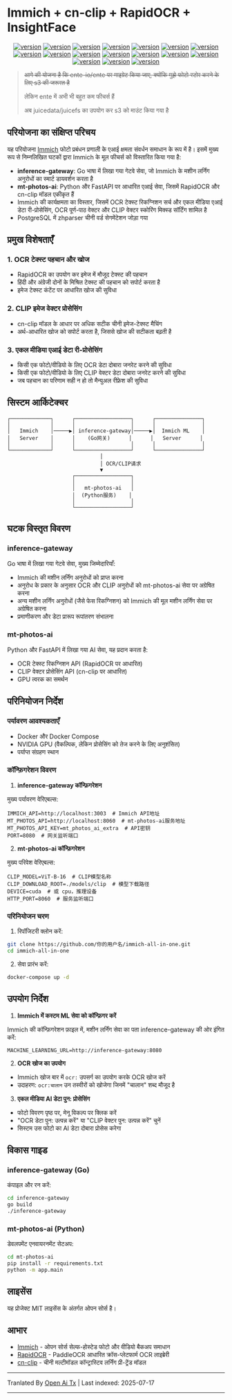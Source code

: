 # Immich + cn-clip + RapidOCR + InsightFace

<div style="text-align: center"><p><a href="https://openaitx.github.io/view.html?user=eric-gitta-moore&project=immich-all-in-one&lang=en"><img src="https://img.shields.io/badge/EN-white" alt="version"></a> <a href="https://openaitx.github.io/view.html?user=eric-gitta-moore&project=immich-all-in-one&lang=zh-CN"><img src="https://img.shields.io/badge/简中-white" alt="version"></a> <a href="https://openaitx.github.io/view.html?user=eric-gitta-moore&project=immich-all-in-one&lang=zh-TW"><img src="https://img.shields.io/badge/繁中-white" alt="version"></a> <a href="https://openaitx.github.io/view.html?user=eric-gitta-moore&project=immich-all-in-one&lang=ja"><img src="https://img.shields.io/badge/日本語-white" alt="version"></a> <a href="https://openaitx.github.io/view.html?user=eric-gitta-moore&project=immich-all-in-one&lang=ko"><img src="https://img.shields.io/badge/한국어-white" alt="version"></a> <a href="https://openaitx.github.io/view.html?user=eric-gitta-moore&project=immich-all-in-one&lang=th"><img src="https://img.shields.io/badge/ไทย-white" alt="version"></a> <a href="https://openaitx.github.io/view.html?user=eric-gitta-moore&project=immich-all-in-one&lang=fr"><img src="https://img.shields.io/badge/Français-white" alt="version"></a> <a href="https://openaitx.github.io/view.html?user=eric-gitta-moore&project=immich-all-in-one&lang=de"><img src="https://img.shields.io/badge/Deutsch-white" alt="version"></a> <a href="https://openaitx.github.io/view.html?user=eric-gitta-moore&project=immich-all-in-one&lang=es"><img src="https://img.shields.io/badge/Español-white" alt="version"></a> <a href="https://openaitx.github.io/view.html?user=eric-gitta-moore&project=immich-all-in-one&lang=it"><img src="https://img.shields.io/badge/Italiano-white" alt="version"></a> <a href="https://openaitx.github.io/view.html?user=eric-gitta-moore&project=immich-all-in-one&lang=ru"><img src="https://img.shields.io/badge/Русский-white" alt="version"></a> <a href="https://openaitx.github.io/view.html?user=eric-gitta-moore&project=immich-all-in-one&lang=pt"><img src="https://img.shields.io/badge/Português-white" alt="version"></a> <a href="https://openaitx.github.io/view.html?user=eric-gitta-moore&project=immich-all-in-one&lang=nl"><img src="https://img.shields.io/badge/Nederlands-white" alt="version"></a> <a href="https://openaitx.github.io/view.html?user=eric-gitta-moore&project=immich-all-in-one&lang=pl"><img src="https://img.shields.io/badge/Polski-white" alt="version"></a> <a href="https://openaitx.github.io/view.html?user=eric-gitta-moore&project=immich-all-in-one&lang=ar"><img src="https://img.shields.io/badge/العربية-white" alt="version"></a> <a href="https://openaitx.github.io/view.html?user=eric-gitta-moore&project=immich-all-in-one&lang=tr"><img src="https://img.shields.io/badge/Türkçe-white" alt="version"></a> <a href="https://openaitx.github.io/view.html?user=eric-gitta-moore&project=immich-all-in-one&lang=vi"><img src="https://img.shields.io/badge/Tiếng Việt-white" alt="version"></a> </p></div>

> ~~आगे की योजना है कि ente-io/ente पर माइग्रेट किया जाए, क्योंकि मुझे फोटो स्टोर करने के लिए s3 की जरूरत है~~
> 
> लेकिन ente में अभी भी बहुत कम फीचर्स हैं
> 
> अब juicedata/juicefs का उपयोग कर s3 को माउंट किया गया है

## परियोजना का संक्षिप्त परिचय

यह परियोजना [Immich](https://github.com/immich-app/immich) फोटो प्रबंधन प्रणाली के एआई क्षमता संवर्धन समाधान के रूप में है। इसमें मुख्य रूप से निम्नलिखित घटकों द्वारा Immich के मूल फीचर्स को विस्तारित किया गया है:

- **inference-gateway**: Go भाषा में लिखा गया गेटवे सेवा, जो Immich के मशीन लर्निंग अनुरोधों का स्मार्ट डायवर्शन करता है
- **mt-photos-ai**: Python और FastAPI पर आधारित एआई सेवा, जिसमें RapidOCR और cn-clip मॉडल एकीकृत हैं
- Immich की कार्यक्षमता का विस्तार, जिसमें OCR टेक्स्ट रिकग्निशन सर्च और एकल मीडिया एआई डेटा री-प्रोसेसिंग, OCR पूर्ण-पाठ वेक्टर और CLIP वेक्टर स्कोरिंग मिक्स्ड सॉर्टिंग शामिल है
- PostgreSQL में zhparser चीनी वर्ड सेगमेंटेशन जोड़ा गया

## प्रमुख विशेषताएँ

### 1. OCR टेक्स्ट पहचान और खोज

- RapidOCR का उपयोग कर इमेज में मौजूद टेक्स्ट की पहचान
- हिंदी और अंग्रेजी दोनों के मिश्रित टेक्स्ट की पहचान को सपोर्ट करता है
- इमेज टेक्स्ट कंटेंट पर आधारित खोज की सुविधा

### 2. CLIP इमेज वेक्टर प्रोसेसिंग

- cn-clip मॉडल के आधार पर अधिक सटीक चीनी इमेज-टेक्स्ट मैचिंग
- अर्थ-आधारित खोज को सपोर्ट करता है, जिससे खोज की सटीकता बढ़ती है

### 3. एकल मीडिया एआई डेटा री-प्रोसेसिंग

- किसी एक फोटो/वीडियो के लिए OCR डेटा दोबारा जनरेट करने की सुविधा
- किसी एक फोटो/वीडियो के लिए CLIP वेक्टर डेटा दोबारा जनरेट करने की सुविधा
- जब पहचान का परिणाम सही न हो तो मैन्युअल रीफ्रेश की सुविधा

## सिस्टम आर्किटेक्चर

```
┌─────────────┐      ┌──────────────────┐      ┌───────────────┐
│             │      │                  │      │               │
│   Immich    │─────▶│ inference-gateway│─────▶│  Immich ML    │
│   Server    │      │    (Go网关)      │      │   Server      │
│             │      │                  │      │               │
└─────────────┘      └──────────────────┘      └───────────────┘
                              │
                              │ OCR/CLIP请求
                              ▼
                     ┌──────────────────┐
                     │                  │
                     │   mt-photos-ai   │
                     │  (Python服务)    │
                     │                  │
                     └──────────────────┘
```
## घटक विस्तृत विवरण

### inference-gateway

Go भाषा में लिखा गया गेटवे सेवा, मुख्य जिम्मेदारियाँ:
- Immich की मशीन लर्निंग अनुरोधों को प्राप्त करना
- अनुरोध के प्रकार के अनुसार OCR और CLIP अनुरोधों को mt-photos-ai सेवा पर अग्रेषित करना
- अन्य मशीन लर्निंग अनुरोधों (जैसे फेस रिकग्निशन) को Immich की मूल मशीन लर्निंग सेवा पर अग्रेषित करना
- प्रमाणीकरण और डेटा प्रारूप रूपांतरण संभालना

### mt-photos-ai

Python और FastAPI में लिखा गया AI सेवा, यह प्रदान करता है:
- OCR टेक्स्ट रिकग्निशन API (RapidOCR पर आधारित)
- CLIP वेक्टर प्रोसेसिंग API (cn-clip पर आधारित)
- GPU त्वरक का समर्थन

## परिनियोजन निर्देश

### पर्यावरण आवश्यकताएँ

- Docker और Docker Compose
- NVIDIA GPU (वैकल्पिक, लेकिन प्रोसेसिंग को तेज करने के लिए अनुशंसित)
- पर्याप्त संग्रहण स्थान

### कॉन्फ़िगरेशन विवरण

1. **inference-gateway कॉन्फ़िगरेशन**

मुख्य पर्यावरण वेरिएबल्स:

```
IMMICH_API=http://localhost:3003  # Immich API地址
MT_PHOTOS_API=http://localhost:8060  # mt-photos-ai服务地址
MT_PHOTOS_API_KEY=mt_photos_ai_extra  # API密钥
PORT=8080  # 网关监听端口
```
2. **mt-photos-ai कॉन्फ़िगरेशन**

मुख्य परिवेश वेरिएबल्स:

```
CLIP_MODEL=ViT-B-16  # CLIP模型名称
CLIP_DOWNLOAD_ROOT=./models/clip  # 模型下载路径
DEVICE=cuda  # 或 cpu，推理设备
HTTP_PORT=8060  # 服务监听端口
```
### परिनियोजन चरण

1. रिपॉजिटरी क्लोन करें:

```bash
git clone https://github.com/你的用户名/immich-all-in-one.git
cd immich-all-in-one
```
2. सेवा प्रारंभ करें:

```bash
docker-compose up -d
```
## उपयोग निर्देश

1. **Immich में कस्टम ML सेवा को कॉन्फ़िगर करें**

Immich की कॉन्फ़िगरेशन फ़ाइल में, मशीन लर्निंग सेवा का पता inference-gateway की ओर इंगित करें:

```
MACHINE_LEARNING_URL=http://inference-gateway:8080
```
2. **OCR खोज का उपयोग**

- Immich खोज बार में `ocr:` उपसर्ग का उपयोग करके OCR खोज करें
- उदाहरण: `ocr:चालान` उन तस्वीरों को खोजेगा जिनमें "चालान" शब्द मौजूद है

3. **एकल मीडिया AI डेटा पुन: प्रोसेसिंग**

- फोटो विवरण पृष्ठ पर, मेनू विकल्प पर क्लिक करें
- "OCR डेटा पुन: उत्पन्न करें" या "CLIP वेक्टर पुन: उत्पन्न करें" चुनें
- सिस्टम उस फोटो का AI डेटा दोबारा प्रोसेस करेगा

## विकास गाइड

### inference-gateway (Go)

कंपाइल और रन करें:

```bash
cd inference-gateway
go build
./inference-gateway
```
### mt-photos-ai (Python)

डेवलपमेंट एनवायरनमेंट सेटअप:

```bash
cd mt-photos-ai
pip install -r requirements.txt
python -m app.main
```
## लाइसेंस

यह प्रोजेक्ट MIT लाइसेंस के अंतर्गत ओपन सोर्स है।

## आभार

- [Immich](https://github.com/immich-app/immich) - ओपन सोर्स सेल्फ-होस्टेड फोटो और वीडियो बैकअप समाधान
- [RapidOCR](https://github.com/RapidAI/RapidOCR) - PaddleOCR आधारित क्रॉस-प्लेटफार्म OCR लाइब्रेरी
- [cn-clip](https://github.com/OFA-Sys/Chinese-CLIP) - चीनी मल्टीमॉडल कॉन्ट्रास्टिव लर्निंग प्री-ट्रेंड मॉडल



---

Tranlated By [Open Ai Tx](https://github.com/OpenAiTx/OpenAiTx) | Last indexed: 2025-07-17

---